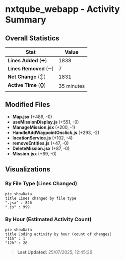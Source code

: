 # nxtqube_webapp - Activity Summary 

## Overall Statistics

| Stat                   | Value                                                             |
| ---------------------- | ----------------------------------------------------------------- |
| **Lines Added** (➕)   | 1838                                          |
| **Lines Removed** (➖) | 7                                        |
| **Net Change** (↕)    | 1831                |
| **Active Time** (⌚)   | 35 minutes |


## Modified Files
- **Map.jsx** (+489, -0)
- **useMissionDisplay.js** (+551, -0)
- **ManageMission.jsx** (+200, -1)
- **HandleAddWaypointOnclick.js** (+293, -2)
- **locationService.js** (+102, -4)
- **removeEntities.js** (+47, -0)
- **DeleteMission.jsx** (+87, -0)
- **Mission.jsx** (+69, -0)

## Visualizations

### By File Type (Lines Changed)

```mermaid
pie showData
title Lines changed by file type
".jsx" : 846
".js" : 999
```

### By Hour (Estimated Activity Count)

```mermaid
pie showData
title Coding activity by hour (count of changes)
"11h" : 1
"12h" : 28
```


> **Last Updated:** 25/07/2025, 12:45:26